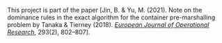 This project is part of the paper [Jin, B. & Yu, M. (2021). Note on the dominance rules in the exact algorithm for the container pre-marshalling problem by Tanaka & Tierney (2018). [*European Journal of Operational Research*](https://doi.org/10.1016/j.ejor.2020.12.041), 293(2), 802–807].
